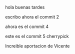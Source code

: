 hola buenas tardes

escribo ahora el commit 2

ahora es el commit 4

este es el commit 5 cherrypick

Increible aportacion de Vicente

